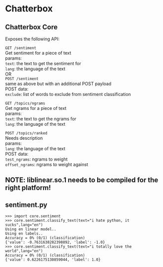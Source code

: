 # Chatterbox #

## Chatterbox Core ##

Exposes the following API:

`GET /sentiment`  
Get sentiment for a piece of text  
params:  
`text`: the text to get the sentiment for  
`lang`: the language of the text  
OR  
`POST /sentiment`  
same as above but with an additional POST payload  
POST data:  
`exclude`: list of words to exclude from sentiment classification

`GET /topics/ngrams`  
Get ngrams for a piece of text  
params:  
`text`: the text to get the ngrams for  
`lang`: the language of the text  

`POST /topics/ranked`  
Needs description  
params:  
`lang`: the language of the text  
POST data:  
`test_ngrams`: ngrams to weight  
`offset_ngrams`: ngrams to weight against  

## NOTE: liblinear.so.1 needs to be compiled for the right platform! ##

## sentiment.py ##
	>>> import core.sentiment
	>>> core.sentiment.classify_text(text="i hate python, it sucks",lang="en")
	Using en linear model..
	Using en labels..
	Accuracy = 0% (0/1) (classification)
	{'value': -0.7631638282398892, 'label': -1.0}
	>>> core.sentiment.classify_text(text="i totally love the world",lang="en")
	Accuracy = 0% (0/1) (classification)
	{'value': 0.6226175130859044, 'label': 1.0}
